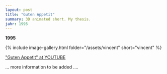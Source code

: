 ```yaml
---
layout: post
title: "Guten Appetit"
summary: 3D animated short. My thesis.
jahr: 1995
---
```

**1995**

{% include image-gallery.html folder="/assets/vincent" short="vincent" %}

["Guten Appetit" at YOUTUBE](https://youtu.be/c1PJHgQsdN4)


... more information to be added ....
